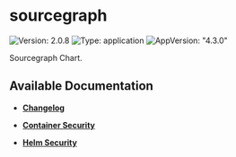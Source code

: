 # sourcegraph

![Version: 2.0.8](https://img.shields.io/badge/Version-2.0.8-informational?style=flat-square) ![Type: application](https://img.shields.io/badge/Type-application-informational?style=flat-square) ![AppVersion: "4.3.0"](https://img.shields.io/badge/AppVersion-"4.3.0"-informational?style=flat-square)

Sourcegraph Chart.

## Available Documentation

- [**Changelog**](CHANGELOG)

- [**Container Security**](container-security)

- [**Helm Security**](helm-security)

